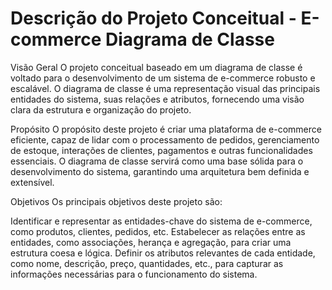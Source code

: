# Descrição do Projeto Conceitual - E-commerce Diagrama de Classe

Visão Geral
O projeto conceitual baseado em um diagrama de classe é voltado para o desenvolvimento de um sistema de e-commerce robusto e escalável. O diagrama de classe é uma representação visual das principais entidades do sistema, suas relações e atributos, fornecendo uma visão clara da estrutura e organização do projeto.

Propósito
O propósito deste projeto é criar uma plataforma de e-commerce eficiente, capaz de lidar com o processamento de pedidos, gerenciamento de estoque, interações de clientes, pagamentos e outras funcionalidades essenciais. O diagrama de classe servirá como uma base sólida para o desenvolvimento do sistema, garantindo uma arquitetura bem definida e extensível.

Objetivos
Os principais objetivos deste projeto são:

Identificar e representar as entidades-chave do sistema de e-commerce, como produtos, clientes, pedidos, etc.
Estabelecer as relações entre as entidades, como associações, herança e agregação, para criar uma estrutura coesa e lógica.
Definir os atributos relevantes de cada entidade, como nome, descrição, preço, quantidades, etc., para capturar as informações necessárias para o funcionamento do sistema.